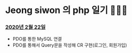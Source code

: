 # Jeong siwon 의 php 일기 🥕🥕🥕
### [2020년 2월 22일](./2021-02-22.md) 
- PDO를 통한 MySQL 연결
- PDO를 통해서 Query문을 작성해 CR 구현(로그인, 회원가입)